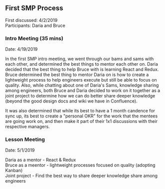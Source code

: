 ## First SMP Process

First discussed: 4/2/2019   
Participants: Daria and Bruce

### Intro Meeting (35 mins)

Date: 4/19/2019

In the first SMP intro meeting, we went through our bams and sams with each other, and determined the best things to mentor each other on.  Daria decided that the best thing to help Bruce with is learning React and Redux.  Bruce determined the best thing to mentor Daria on is how to create a lightweight process to help engineers execute but still be able to focus on quality.  Also, while chatting about one of Daria's Sams, knowledge sharing among engineers, both Bruce and Daria decided to work on it together as a joint project to determine how we can do better share deeper knowledge (beyond the good design docs and wiki we have in Confluence).

It was also determined that while its best to have a 1 month candence for sync up, its best to create a "personal OKR" for the work that the mentees are going work on, and then make it part of their 1x1 discussions with their respective managers.

### Lesson Meeting

Date: 5/1/2019

Daria as a mentor - React & Redux   
Bruce as a meentor - lightweight processes focused on quality (adopting Kanban)    
Joint project - Find the best way to share deeper knowledge share among engineers
